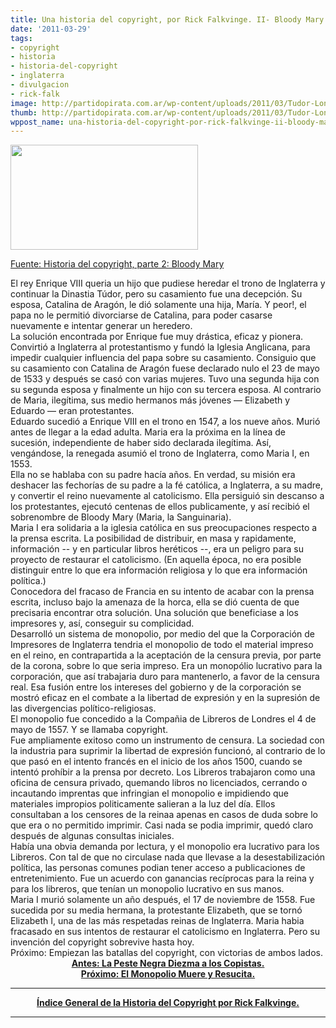 ```yaml
---
title: Una historia del copyright, por Rick Falkvinge. II- Bloody Mary
date: '2011-03-29'
tags:
- copyright
- historia
- historia-del-copyright
- inglaterra
- divulgacion
- rick-falk
image: http://partidopirata.com.ar/wp-content/uploads/2011/03/Tudor-London-Tower1.jpg
thumb: http://partidopirata.com.ar/wp-content/uploads/2011/03/Tudor-London-Tower1.jpg
wppost_name: una-historia-del-copyright-por-rick-falkvinge-ii-bloody-mary
---
```


<div id="magicdomid2"><a href="http://partidopirata.com.ar/wp-content/uploads/2011/03/Tudor-London-Tower1.jpg"><img class="aligncenter size-medium wp-image-628" title="Tudor-London-Tower" src="http://partidopirata.com.ar/wp-content/uploads/2011/03/Tudor-London-Tower1-300x168.jpg" alt="" width="300" height="168" /></a></div>
<div>

<a href="http://falkvinge.net/2011/02/02/history-of-copyright-part-2-tudoric-feud/" target="_blank">Fuente: Historia del copyright, parte 2: Bloody Mary</a>

</div>
<div>El  rey Enrique VIII queria un hijo que pudiese heredar el trono de  Inglaterra y continuar la Dinastia Túdor, pero su casamiento fue una  decepción. Su esposa, Catalina de Aragón, le dió solamente una hija,  María. Y peor!, el papa no le permitió divorciarse de Catalina, para  poder casarse nuevamente e intentar generar un heredero.</div>
<div id="magicdomid4">La  solución encontrada por Enrique fue muy drástica, eficaz y pionera.  Convirtió a Inglaterra al protestantismo y fundó la Iglesia Anglicana,  para impedir cualquier influencia del papa sobre su casamiento.  Consiguio que su casamiento con Catalina de Aragón fuese declarado nulo  el 23 de mayo de 1533 y después se casó con varias mujeres. Tuvo una  segunda hija con su segunda esposa y finalmente un hijo con su tercera  esposa. Al contrario de Maria, ilegítima, sus medio hermanos más jóvenes  — Elizabeth y Eduardo — eran protestantes.</div>
<div id="magicdomid6">Eduardo  sucedió a Enrique VIII en el trono en 1547, a los nueve años. Murió  antes de llegar a la edad adulta. Maria era la próxima en la línea de  sucesión, independiente de haber sido declarada ilegítima. Así,  vengándose, la renegada asumió el trono de Inglaterra, como Maria I, en  1553.</div>
<div id="magicdomid8">Ella  no se hablaba con su padre hacía años. En verdad, su misión era  deshacer las fechorías de su padre a la fé católica, a Inglaterra, a su  madre, y convertir el reino nuevamente al catolicismo. Ella persiguió  sin descanso a los protestantes, ejecutó centenas de ellos publicamente,  y así recibió el sobrenombre de Bloody Mary (Maria, la Sanguinaria).</div>
<div id="magicdomid10">Maria  I era solidaria a la iglesia católica en sus preocupaciones respecto a  la prensa escrita. La posibilidad de distribuir, en masa y rapidamente,  información -- y en particular libros heréticos --, era un peligro para  su proyecto de restaurar el catolicismo. (En aquella época, no era  posible distinguir entre lo que era información religiosa y lo que era  información política.)</div>
<div id="magicdomid11">Conocedora  del fracaso de Francia en su intento de acabar con la prensa escrita,  incluso bajo la amenaza de la horca, ella se dió cuenta de que  precisaria encontrar otra solución. Una solución que beneficiase a los  impresores y, así, conseguir su complicidad.</div>
<div id="magicdomid13">Desarrolló  un sistema de monopolio, por medio del que la Corporación de Impresores  de Inglaterra tendria el monopolio de todo el material impreso en el  reino, en contrapartida a la aceptación de la censura previa, por parte  de la corona, sobre lo que seria impreso. Era un monopólio lucrativo  para la corporación, que así trabajaria duro para mantenerlo, a favor de  la censura real. Esa fusión entre los intereses del gobierno y de la  corporación se mostró eficaz en el combate a la libertad de expresión y  en la supresión de las divergencias político-religiosas.</div>
<div id="magicdomid15">El monopolio fue concedido a la Compañia de Libreros de Londres el 4 de mayo de 1557. Y se llamaba copyright.</div>
<div id="magicdomid17">Fue  ampliamente exitoso como un instrumento de censura. La sociedad con la  industria para suprimir la libertad de expresión funcionó, al contrario  de lo que pasó en el intento francés en el inicio de los años 1500,  cuando se intentó prohíbir a la prensa por decreto. Los Libreros  trabajaron como una oficina de censura privado, quemando libros no  licenciados, cerrando o incautando imprentas que infringian el monopolio  e impidiendo que materiales impropios politicamente salieran a la luz  del día. Ellos consultaban a los censores de la reinaa apenas en casos  de duda sobre lo que era o no permitido imprimir. Casi nada se podia  imprimir, quedó claro después de algunas consultas iniciales.</div>
<div id="magicdomid19">Había  una obvia demanda por lectura, y el monopolio era lucrativo para los  Libreros. Con tal de que no circulase nada que llevase a la  desestabilización política, las personas comunes podian tener acceso a  publicaciones de entretenimiento. Fue un acuerdo con ganancias  recíprocas para la reina y para los libreros, que tenían un monopolio  lucrativo en sus manos.</div>
<div id="magicdomid21">Maria  I murió solamente un año después, el 17 de noviembre de 1558. Fue  sucedida por su media hermana, la protestante Elizabeth, que se tornó  Elizabeth I, una de las más respetadas reinas de Inglaterra. Maria habia  fracasado en sus intentos de restaurar el catolicismo en Inglaterra.  Pero su invención del copyright sobrevive hasta hoy.</div>
<div>Próximo: Empiezan las batallas del copyright, con victorias de ambos lados.<a href="http://partidopirata.com.ar/wp-content/uploads/2011/03/Tudor-London-Tower.jpg">
</a></div>
<div style="text-align: center;"><strong><a href="http://partidopirata.com.ar/621/una-historia-del-copyright-por-rick-falkvinge">Antes: La Peste Negra Diezma a los Copistas.</a></strong></div>
<div style="text-align: center;"><strong><a href="http://partidopirata.com.ar/633/historia-del-copyright-parte-3-por-rick-falkvinge-el-monopolio-muere-y-resucita">Próximo: El Monopolio Muere y Resucita.</a></strong></div>

<hr />
<p style="text-align: center;"><strong><a href="http://partidopirata.com.ar/759/indice-de-la-historia-del-copyright-por-rick-falkvinge">Índice General de la Historia del Copyright por Rick Falkvinge.</a></strong></p>


<hr />

